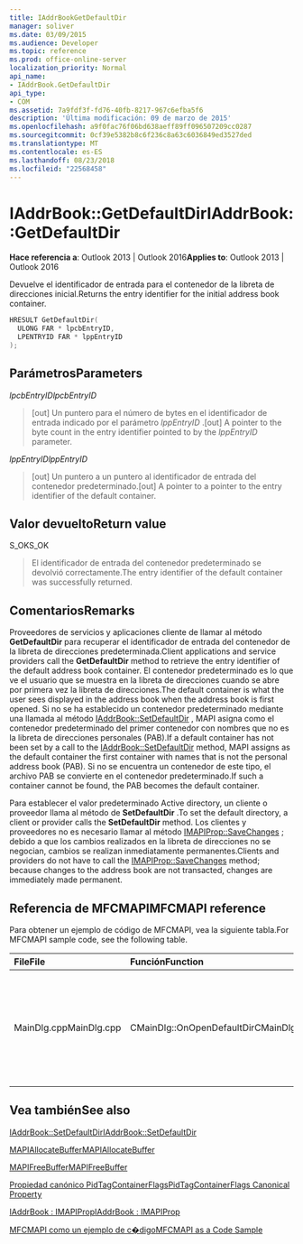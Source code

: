 ```yaml
---
title: IAddrBookGetDefaultDir
manager: soliver
ms.date: 03/09/2015
ms.audience: Developer
ms.topic: reference
ms.prod: office-online-server
localization_priority: Normal
api_name:
- IAddrBook.GetDefaultDir
api_type:
- COM
ms.assetid: 7a9fdf3f-fd76-40fb-8217-967c6efba5f6
description: 'Última modificación: 09 de marzo de 2015'
ms.openlocfilehash: a9f0fac76f06bd638aeff89ff096507209cc0287
ms.sourcegitcommit: 0cf39e5382b8c6f236c8a63c6036849ed3527ded
ms.translationtype: MT
ms.contentlocale: es-ES
ms.lasthandoff: 08/23/2018
ms.locfileid: "22568458"
---
```

# <a name="iaddrbookgetdefaultdir"></a><span data-ttu-id="107bb-103">IAddrBook::GetDefaultDir</span><span class="sxs-lookup"><span data-stu-id="107bb-103">IAddrBook::GetDefaultDir</span></span>

  
  
<span data-ttu-id="107bb-104">**Hace referencia a**: Outlook 2013 | Outlook 2016</span><span class="sxs-lookup"><span data-stu-id="107bb-104">**Applies to**: Outlook 2013 | Outlook 2016</span></span> 
  
<span data-ttu-id="107bb-105">Devuelve el identificador de entrada para el contenedor de la libreta de direcciones inicial.</span><span class="sxs-lookup"><span data-stu-id="107bb-105">Returns the entry identifier for the initial address book container.</span></span>
  
```cpp
HRESULT GetDefaultDir(
  ULONG FAR * lpcbEntryID,
  LPENTRYID FAR * lppEntryID
);
```

## <a name="parameters"></a><span data-ttu-id="107bb-106">Parámetros</span><span class="sxs-lookup"><span data-stu-id="107bb-106">Parameters</span></span>

 <span data-ttu-id="107bb-107">_lpcbEntryID_</span><span class="sxs-lookup"><span data-stu-id="107bb-107">_lpcbEntryID_</span></span>
  
> <span data-ttu-id="107bb-108">[out] Un puntero para el número de bytes en el identificador de entrada indicado por el parámetro _lppEntryID_ .</span><span class="sxs-lookup"><span data-stu-id="107bb-108">[out] A pointer to the byte count in the entry identifier pointed to by the  _lppEntryID_ parameter.</span></span> 
    
 <span data-ttu-id="107bb-109">_lppEntryID_</span><span class="sxs-lookup"><span data-stu-id="107bb-109">_lppEntryID_</span></span>
  
> <span data-ttu-id="107bb-110">[out] Un puntero a un puntero al identificador de entrada del contenedor predeterminado.</span><span class="sxs-lookup"><span data-stu-id="107bb-110">[out] A pointer to a pointer to the entry identifier of the default container.</span></span>
    
## <a name="return-value"></a><span data-ttu-id="107bb-111">Valor devuelto</span><span class="sxs-lookup"><span data-stu-id="107bb-111">Return value</span></span>

<span data-ttu-id="107bb-112">S_OK</span><span class="sxs-lookup"><span data-stu-id="107bb-112">S_OK</span></span> 
  
> <span data-ttu-id="107bb-113">El identificador de entrada del contenedor predeterminado se devolvió correctamente.</span><span class="sxs-lookup"><span data-stu-id="107bb-113">The entry identifier of the default container was successfully returned.</span></span>
    
## <a name="remarks"></a><span data-ttu-id="107bb-114">Comentarios</span><span class="sxs-lookup"><span data-stu-id="107bb-114">Remarks</span></span>

<span data-ttu-id="107bb-115">Proveedores de servicios y aplicaciones cliente de llamar al método **GetDefaultDir** para recuperar el identificador de entrada del contenedor de la libreta de direcciones predeterminada.</span><span class="sxs-lookup"><span data-stu-id="107bb-115">Client applications and service providers call the **GetDefaultDir** method to retrieve the entry identifier of the default address book container.</span></span> <span data-ttu-id="107bb-116">El contenedor predeterminado es lo que ve el usuario que se muestra en la libreta de direcciones cuando se abre por primera vez la libreta de direcciones.</span><span class="sxs-lookup"><span data-stu-id="107bb-116">The default container is what the user sees displayed in the address book when the address book is first opened.</span></span> <span data-ttu-id="107bb-117">Si no se ha establecido un contenedor predeterminado mediante una llamada al método [IAddrBook::SetDefaultDir](iaddrbook-setdefaultdir.md) , MAPI asigna como el contenedor predeterminado del primer contenedor con nombres que no es la libreta de direcciones personales (PAB).</span><span class="sxs-lookup"><span data-stu-id="107bb-117">If a default container has not been set by a call to the [IAddrBook::SetDefaultDir](iaddrbook-setdefaultdir.md) method, MAPI assigns as the default container the first container with names that is not the personal address book (PAB).</span></span> <span data-ttu-id="107bb-118">Si no se encuentra un contenedor de este tipo, el archivo PAB se convierte en el contenedor predeterminado.</span><span class="sxs-lookup"><span data-stu-id="107bb-118">If such a container cannot be found, the PAB becomes the default container.</span></span> 
  
<span data-ttu-id="107bb-119">Para establecer el valor predeterminado Active directory, un cliente o proveedor llama al método de **SetDefaultDir** .</span><span class="sxs-lookup"><span data-stu-id="107bb-119">To set the default directory, a client or provider calls the **SetDefaultDir** method.</span></span> <span data-ttu-id="107bb-120">Los clientes y proveedores no es necesario llamar al método [IMAPIProp::SaveChanges](imapiprop-savechanges.md) ; debido a que los cambios realizados en la libreta de direcciones no se negocian, cambios se realizan inmediatamente permanentes.</span><span class="sxs-lookup"><span data-stu-id="107bb-120">Clients and providers do not have to call the [IMAPIProp::SaveChanges](imapiprop-savechanges.md) method; because changes to the address book are not transacted, changes are immediately made permanent.</span></span> 
  
## <a name="mfcmapi-reference"></a><span data-ttu-id="107bb-121">Referencia de MFCMAPI</span><span class="sxs-lookup"><span data-stu-id="107bb-121">MFCMAPI reference</span></span>

<span data-ttu-id="107bb-122">Para obtener un ejemplo de código de MFCMAPI, vea la siguiente tabla.</span><span class="sxs-lookup"><span data-stu-id="107bb-122">For MFCMAPI sample code, see the following table.</span></span>
  
|<span data-ttu-id="107bb-123">**File**</span><span class="sxs-lookup"><span data-stu-id="107bb-123">**File**</span></span>|<span data-ttu-id="107bb-124">**Función**</span><span class="sxs-lookup"><span data-stu-id="107bb-124">**Function**</span></span>|<span data-ttu-id="107bb-125">**Comentario**</span><span class="sxs-lookup"><span data-stu-id="107bb-125">**Comment**</span></span>|
|:-----|:-----|:-----|
|<span data-ttu-id="107bb-126">MainDlg.cpp</span><span class="sxs-lookup"><span data-stu-id="107bb-126">MainDlg.cpp</span></span>  <br/> |<span data-ttu-id="107bb-127">CMainDlg::OnOpenDefaultDir</span><span class="sxs-lookup"><span data-stu-id="107bb-127">CMainDlg::OnOpenDefaultDir</span></span>  <br/> |<span data-ttu-id="107bb-128">MFCMAPI usa el método **GetDefaultDir** para obtener el identificador para el contenedor de la libreta de direcciones predeterminada.</span><span class="sxs-lookup"><span data-stu-id="107bb-128">MFCMAPI uses the **GetDefaultDir** method to get the ID for the default address book container.</span></span>  <br/> |
   
## <a name="see-also"></a><span data-ttu-id="107bb-129">Vea también</span><span class="sxs-lookup"><span data-stu-id="107bb-129">See also</span></span>



[<span data-ttu-id="107bb-130">IAddrBook::SetDefaultDir</span><span class="sxs-lookup"><span data-stu-id="107bb-130">IAddrBook::SetDefaultDir</span></span>](iaddrbook-setdefaultdir.md)
  
[<span data-ttu-id="107bb-131">MAPIAllocateBuffer</span><span class="sxs-lookup"><span data-stu-id="107bb-131">MAPIAllocateBuffer</span></span>](mapiallocatebuffer.md)
  
[<span data-ttu-id="107bb-132">MAPIFreeBuffer</span><span class="sxs-lookup"><span data-stu-id="107bb-132">MAPIFreeBuffer</span></span>](mapifreebuffer.md)
  
[<span data-ttu-id="107bb-133">Propiedad canónico PidTagContainerFlags</span><span class="sxs-lookup"><span data-stu-id="107bb-133">PidTagContainerFlags Canonical Property</span></span>](pidtagcontainerflags-canonical-property.md)
  
[<span data-ttu-id="107bb-134">IAddrBook : IMAPIProp</span><span class="sxs-lookup"><span data-stu-id="107bb-134">IAddrBook : IMAPIProp</span></span>](iaddrbookimapiprop.md)


[<span data-ttu-id="107bb-135">MFCMAPI como un ejemplo de c�digo</span><span class="sxs-lookup"><span data-stu-id="107bb-135">MFCMAPI as a Code Sample</span></span>](mfcmapi-as-a-code-sample.md)

